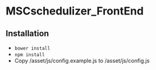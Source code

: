 # MSCschedulizer_FrontEnd
## Installation
- ```bower install```
- ```npm install```
- Copy /asset/js/config.example.js to /asset/js/config.js
